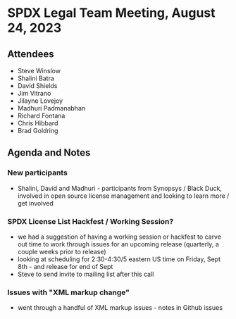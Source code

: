 # SPDX Legal Team Meeting, August 24, 2023

## Attendees

* Steve Winslow
* Shalini Batra
* David Shields
* Jim Vitrano
* Jilayne Lovejoy
* Madhuri Padmanabhan
* Richard Fontana
* Chris Hibbard
* Brad Goldring

## Agenda and Notes

### New participants

* Shalini, David and Madhuri - participants from Synopsys / Black Duck, involved in open source license management and looking to learn more / get involved

### SPDX License List Hackfest / Working Session?

* we had a suggestion of having a working session or hackfest to carve out time to work through issues for an upcoming release (quarterly, a couple weeks prior to release)
* looking at scheduling for 2:30-4:30/5 eastern US time on Friday, Sept 8th - and release for end of Sept
* Steve to send invite to mailing list after this call

### Issues with "XML markup change"

* went through a handful of XML markup issues - notes in Github issues
